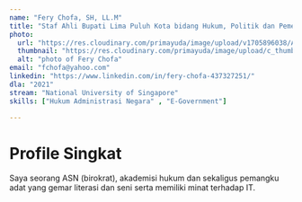 ```yaml
---
name: "Fery Chofa, SH, LL.M"
title: "Staf Ahli Bupati Lima Puluh Kota bidang Hukum, Politik dan Pemerintahan"
photo: 
  url: "https://res.cloudinary.com/primayuda/image/upload/v1705896038/APDI/fery-chofa_tinnmj.jpg"
  thumbnail: "https://res.cloudinary.com/primayuda/image/upload/c_thumb,w_200,g_face/v1705896038/APDI/fery-chofa_tinnmj.jpg"
  alt: "photo of Fery Chofa"
email: "fchofa@yahoo.com"
linkedin: "https://www.linkedin.com/in/fery-chofa-437327251/"
dla: "2021"
stream: "National University of Singapore"
skills: ["Hukum Administrasi Negara" , "E-Government"]

---
```

# Profile Singkat

Saya seorang ASN (birokrat), akademisi hukum dan sekaligus pemangku adat yang gemar literasi dan seni serta memiliki minat terhadap IT.






